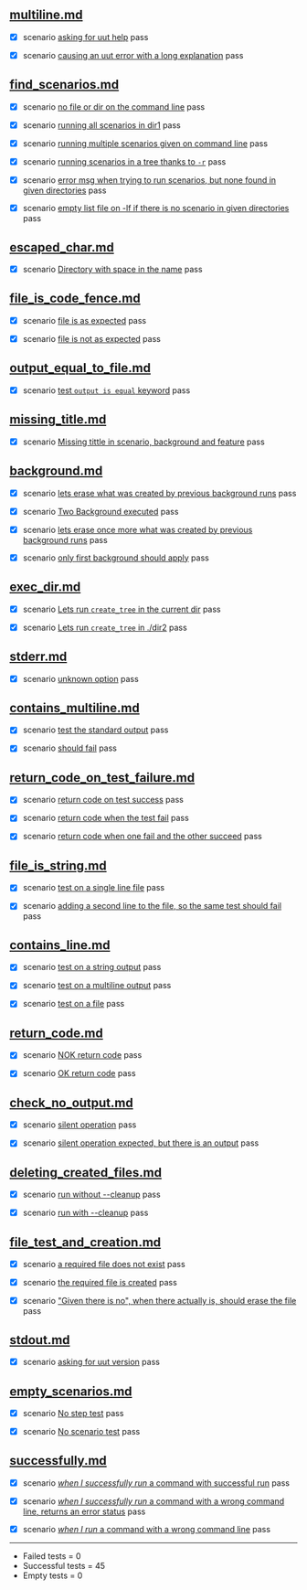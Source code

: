 
## [multiline.md](features/multiline.md)  

  - [X] scenario [asking for uut help](features/multiline.md) pass  

  - [X] scenario [causing an uut error with a long explanation](features/multiline.md) pass  

## [find_scenarios.md](features/find_scenarios.md)  

  - [X] scenario [no file or dir on the command line](features/find_scenarios.md) pass  

  - [X] scenario [running all scenarios in dir1](features/find_scenarios.md) pass  

  - [X] scenario [running multiple scenarios given on command line](features/find_scenarios.md) pass  

  - [X] scenario [running scenarios in a tree thanks to `-r`](features/find_scenarios.md) pass  

  - [X] scenario [error msg when trying to run scenarios, but none found in given directories](features/find_scenarios.md) pass  

  - [X] scenario [empty list file on -lf if there is no scenario in given directories](features/find_scenarios.md) pass  

## [escaped_char.md](features/escaped_char.md)  

  - [X] scenario [Directory with space in the name](features/escaped_char.md) pass  

## [file_is_code_fence.md](features/file_is_code_fence.md)  

  - [X] scenario [file is as expected](features/file_is_code_fence.md) pass  

  - [X] scenario [file is not as expected](features/file_is_code_fence.md) pass  

## [output_equal_to_file.md](features/output_equal_to_file.md)  

  - [X] scenario [test `output is equal` keyword](features/output_equal_to_file.md) pass  

## [missing_title.md](features/missing_title.md)  

  - [X] scenario [Missing tittle in scenario, background and feature](features/missing_title.md) pass  

## [background.md](features/background.md)  

  - [X] scenario [lets erase what was created by previous background runs](features/background.md) pass  

  - [X] scenario [Two Background executed](features/background.md) pass  

  - [X] scenario [lets erase once more what was created by previous background runs](features/background.md) pass  

  - [X] scenario [only first background should apply](features/background.md) pass  

## [exec_dir.md](features/exec_dir.md)  

  - [X] scenario [Lets run `create_tree` in the current dir](features/exec_dir.md) pass  

  - [X] scenario [Lets run `create_tree` in ./dir2](features/exec_dir.md) pass  

## [stderr.md](features/stderr.md)  

  - [X] scenario [unknown option](features/stderr.md) pass  

## [contains_multiline.md](features/contains_multiline.md)  

  - [X] scenario [test the standard output](features/contains_multiline.md) pass  

  - [X] scenario [should fail](features/contains_multiline.md) pass  

## [return_code_on_test_failure.md](features/return_code_on_test_failure.md)  

  - [X] scenario [return code on test success](features/return_code_on_test_failure.md) pass  

  - [X] scenario [return code when the test fail](features/return_code_on_test_failure.md) pass  

  - [X] scenario [return code when one fail and the other succeed](features/return_code_on_test_failure.md) pass  

## [file_is_string.md](features/file_is_string.md)  

  - [X] scenario [test on a single line file](features/file_is_string.md) pass  

  - [X] scenario [adding a second line to the file, so the same test should fail](features/file_is_string.md) pass  

## [contains_line.md](features/contains_line.md)  

  - [X] scenario [test on a string output](features/contains_line.md) pass  

  - [X] scenario [test on a multiline output](features/contains_line.md) pass  

  - [X] scenario [test on a file](features/contains_line.md) pass  

## [return_code.md](features/return_code.md)  

  - [X] scenario [NOK return code](features/return_code.md) pass  

  - [X] scenario [OK return code](features/return_code.md) pass  

## [check_no_output.md](features/check_no_output.md)  

  - [X] scenario [silent operation](features/check_no_output.md) pass  

  - [X] scenario [silent operation expected, but there is an output](features/check_no_output.md) pass  

## [deleting_created_files.md](features/deleting_created_files.md)  

  - [X] scenario [run without --cleanup](features/deleting_created_files.md) pass  

  - [X] scenario [run with --cleanup](features/deleting_created_files.md) pass  

## [file_test_and_creation.md](features/file_test_and_creation.md)  

  - [X] scenario [a required file does not exist](features/file_test_and_creation.md) pass  

  - [X] scenario [the required file is created](features/file_test_and_creation.md) pass  

  - [X] scenario ["Given there is no", when there actually is, should erase the file](features/file_test_and_creation.md) pass  

## [stdout.md](features/stdout.md)  

  - [X] scenario [asking for uut version](features/stdout.md) pass  

## [empty_scenarios.md](features/empty_scenarios.md)  

  - [X] scenario [No step test](features/empty_scenarios.md) pass  

  - [X] scenario [No scenario test](features/empty_scenarios.md) pass  

## [successfully.md](features/successfully.md)  

  - [X] scenario [*when I successfully run* a command with successful run](features/successfully.md) pass  

  - [X] scenario [*when I successfully run* a command with a wrong command line, returns an error status](features/successfully.md) pass  

  - [X] scenario [*when I run* a command with a wrong command line](features/successfully.md) pass  

------------------------------------------------
- Failed     tests =  0
- Successful tests =  45
- Empty      tests =  0
